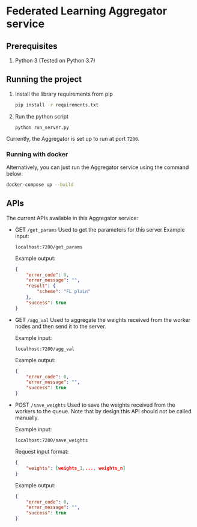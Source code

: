 # Federated Learning Aggregator service

## Prerequisites
1. Python 3 (Tested on Python 3.7)

## Running the project

1.  Install the library requirements from pip
    ```bash
    pip install -r requirements.txt
    ```
    
2.  Run the python script
    ```
    python run_server.py
    ```
    
Currently, the Aggregator is set up to run at port `7200`.

### Running with docker 
Alternatively, you can just run the Aggregator service using the command below: 
```bash
docker-compose up --build
```

## APIs 

The current APIs available in this Aggregator service: 
*   GET `/get_params`
    Used to get the parameters for this server
    Example input: 
    ```
    localhost:7200/get_params 
    ``` 
    
    Example output: 
    ```json
    {
        "error_code": 0,
        "error_message": "",
        "result": {
            "scheme": "FL plain"
        },
        "success": true
    }
    ```
    
*   GET `/agg_val`
    Used to aggregate the weights received from the worker nodes and then send it to the server. 
    
    Example input: 
    ```
    localhost:7200/agg_val 
    ``` 
    
    Example output: 
    ```json
    {
        "error_code": 0,
        "error_message": "",
        "success": true
    }
    ```

*   POST `/save_weights`
    Used to save the weights received from the workers to the queue. 
    Note that by design this API should not be called manually. 
    
    Example input: 
    ```
    localhost:7200/save_weights 
    ``` 
    Request input format: 
    ```json
    {
        "weights": [weights_1,..., weights_n]
    }
    ```
    
    Example output: 
    ```json
    {
        "error_code": 0,
        "error_message": "",
        "success": true
    }
    ```